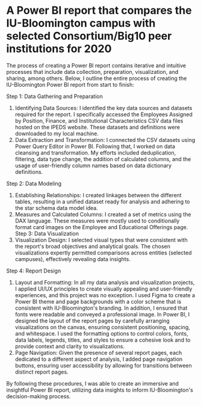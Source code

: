 # A Power BI report that compares the IU-Bloomington campus with selected Consortium/Big10 peer institutions for 2020
The process of creating a Power BI report contains iterative and intuitive processes that include data collection, preparation, visualization, and sharing, among others. Below, I outline the entire process of creating the IU-Bloomington Power BI report from start to finish:

Step 1: Data Gathering and Preparation
1. Identifying Data Sources: I identified the key data sources and datasets required for the report. I specifically accessed the Employees Assigned by Position, Finance, and Institutional Characteristics CSV data files hosted on the IPEDS website. These datasets and definitions were downloaded to my local machine.
2. Data Extraction and Transformation: I connected the CSV datasets using Power Query Editor in Power BI. Following that, I worked on data cleansing and transformation. My efforts included deduplication, filtering, data type change, the addition of calculated columns, and the usage of user-friendly column names based on data dictionary definitions.

Step 2: Data Modeling
1. Establishing Relationships: I created linkages between the different tables, resulting in a unified dataset ready for analysis and adhering to the star schema data model idea.
2. Measures and Calculated Columns: I created a set of metrics using the DAX language. These measures were mostly used to conditionally format card images on the Employee and Educational Offerings page.
Step 3: Data Visualization
1. Visualization Design: I selected visual types that were consistent with the report's broad objectives and analytical goals. The chosen visualizations expertly permitted comparisons across entities (selected campuses), effectively revealing data insights.

Step 4: Report Design
1. Layout and Formatting: In all my data analysis and visualization projects, I applied UI/UX principles to create visually appealing and user-friendly experiences, and this project was no exception. I used Figma to create a Power BI theme and page backgrounds with a color scheme that is consistent with IU-Bloomington's branding. In addition, I ensured that fonts were readable and conveyed a professional image.
In Power BI, I designed the layout of the report pages by carefully arranging visualizations on the canvas, ensuring consistent positioning, spacing, and whitespace. I used the formatting options to control colors, fonts, data labels, legends, titles, and styles to ensure a cohesive look and to provide context and clarity to visualizations.
2. Page Navigation: Given the presence of several report pages, each dedicated to a different aspect of analysis, I added page navigation buttons, ensuring user accessibility by allowing for transitions between distinct report pages.

By following these procedures, I was able to create an immersive and insightful Power BI report, utilizing data insights to inform IU-Bloomington's decision-making process.
